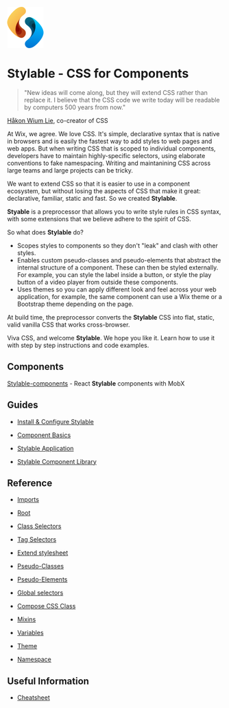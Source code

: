 
![Stylable logo](../branding/logo/PNG/96-logo-OnlySymbol.png)

# Stylable - CSS for Components

> "New ideas will come along, but they will extend CSS rather than replace it. I believe that the CSS code we write today will be readable by computers 500 years from now."

[Håkon Wium Lie](https://dev.opera.com/articles/css-twenty-years-hakon/), co-creator of CSS

At Wix, we agree. We love CSS. It's simple, declarative syntax that is native in browsers and is easily the fastest way to add styles to web pages and web apps. But when writing CSS that is scoped to individual components, developers have to maintain highly-specific selectors, using elaborate conventions to fake namespacing. Writing and maintanining CSS across large teams and large projects can be tricky.

We want to extend CSS so that it is easier to use in a component ecosystem, but without losing the aspects of CSS that make it great: declarative, familiar, static and fast. So we created **Stylable**.

**Styable** is a preprocessor that allows you to write style rules in CSS syntax, with some extensions that we believe adhere to the spirit of CSS.

So what does **Stylable** do?

*  Scopes styles to components so they don't "leak" and clash with other styles.
* Enables custom pseudo-classes and pseudo-elements that abstract the internal structure of a component. These can then be styled externally. For example, you can style the label inside a button, or style the play button of a video player from outside these components.
* Uses themes so you can apply different look and feel across your web application, for example, the same component can use a Wix theme or a Bootstrap theme depending on the page.

At build time, the preprocessor converts the **Stylable** CSS into flat, static, valid vanilla CSS that works cross-browser.

Viva CSS, and welcome **Stylable**. We hope you like it. Learn how to use it with step by step instructions and code examples.

## Components

[Stylable-components](https://github.com/wix/stylable-components) - React **Stylable** components with MobX

## Guides

* [Install & Configure Stylable](./guides/install-configure.md)

* [Component Basics](./guides/components-basics.md)

* [Stylable Application](./guides/stylable-application.md)

* [Stylable Component Library](./guides/stylable-component-library.md)

## Reference

* [Imports](./references/imports.md)

* [Root](./references/root.md)

* [Class Selectors](./references/class-selectors.md)

* [Tag Selectors](./references/tag-selectors.md)

* [Extend stylesheet](./references/extend-stylesheet.md)

* [Pseudo-Classes](./references/pseudo-classes.md)

* [Pseudo-Elements](./references/pseudo-elements.md)

* [Global selectors](./references/global-selectors.md)

* [Compose CSS Class](./references/compose-css-class.md)

* [Mixins](./references/mixin-syntax.md)

* [Variables](./references/variables.md)

* [Theme](./references/theme.md)

* [Namespace](./references/namespace.md)

## Useful Information

* [Cheatsheet](./usefulInfo/cheatsheet.md)
